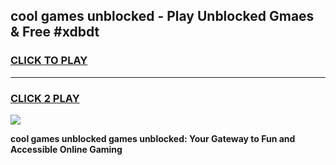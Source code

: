 
## cool games unblocked - Play Unblocked Gmaes & Free #xdbdt
<h3>
<a href="https://news.freeplayer.one?title=cool_games_unblocked&ref=03M">CLICK TO PLAY</a></h3>
<hr>

<h3>
<a href="https://news.freeplayer.one?title=cool_games_unblocked&ref=03M">CLICK 2 PLAY</a>
  
</h3>

<a href="https://news.freeplayer.one?title=cool_games_unblocked&ref=03M"><img src="https://clearcache.store/games.png"></a>


**cool games unblocked games unblocked: Your Gateway to Fun and Accessible Online Gaming**
